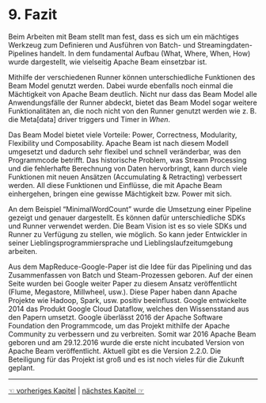 # 9. Fazit

Beim Arbeiten mit Beam stellt man fest, dass es sich um ein mächtiges Werkzeug zum Definieren und Ausführen von Batch- und Streamingdaten-Pipelines handelt. In dem fundamental Aufbau (What, Where, When, How) wurde dargestellt, wie vielseitig Apache Beam einsetzbar ist.

Mithilfe der verschiedenen Runner können unterschiedliche Funktionen des Beam Model genutzt werden. Dabei wurde ebenfalls noch einmal die Mächtigkeit von Apache Beam deutlich. Nicht nur dass das Beam Model alle Anwendungsfälle der Runner abdeckt, bietet das Beam Model sogar weitere Funktionalitäten an, die noch nicht von den Runner genutzt werden wie z. B. die Meta[data] driver triggers und Timer in _When_.

Das Beam Model bietet viele Vorteile: Power, Correctness, Modularity, Flexibility und Composability. Apache Beam ist nach diesem Modell umgesetzt und dadurch sehr flexibel und schnell veränderbar, was den Programmcode betrifft. Das historische Problem, was Stream Processing und die fehlerhafte Berechnung von Daten hervorbringt, kann durch viele Funktionen mit neuen Ansätzen (Accumulating & Retracting) verbessert werden. All diese Funktionen und Einflüsse, die mit Apache Beam einhergehen, bringen eine gewisse Mächtigkeit bzw. Power mit sich.

An dem Beispiel “MinimalWordCount” wurde die Umsetzung einer Pipeline gezeigt und genauer dargestellt. Es können dafür unterschiedliche SDKs und Runner verwendet werden.
Die Beam Vision ist es so viele SDKs und Runner zu Verfügung zu stellen, wie möglich. So kann jeder Entwickler in seiner Lieblingsprogrammiersprache und Lieblingslaufzeitumgebung arbeiten.

Aus dem MapReduce-Google-Paper ist die Idee für das Pipelining und das Zusammenfassen von Batch und Steam-Prozessen geboren. Auf der einen Seite wurden bei Google weiter Paper zu diesem Ansatz veröffentlicht (Flume, Megastore, Millwheel, usw.). Diese Paper haben dann Apache Projekte wie Hadoop, Spark, usw. positiv beeinflusst. Google entwickelte 2014 das Produkt Google Cloud Dataflow, welches den Wissensstand aus den Papern umsetzt. Google überlässt 2016 der Apache Software Foundation den Programmcode, um das Projekt mithilfe der Apache Community zu verbessern und zu verbreiten. Somit war 2016 Apache Beam geboren und am 29.12.2016 wurde die erste nicht incubated Version von Apache Beam veröffentlicht. Aktuell gibt es die Version 2.2.0. Die Beteiligung für das Projekt ist groß und es ist noch vieles für die Zukunft geplant. 

---------

[☜ vorheriges Kapitel](8_Evolution_von_Apache_Beam.md)
   |   [nächstes Kapitel ☞](10_Literaturverzeichnis.md)
